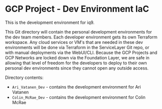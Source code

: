 # GCP Project - Dev Environment IaC

This is the development environment for iq9.

This Git directory will contain the personal development environments for the dev team members.  Each developer environment gets its own Terraform workspace.  Any cloud services or VM's that are needed in these dev environments will be done via Terraform in the ServiceLayer Git repo, or with manual deployments via the WebUI/CLI.  Because the GCP Projects and GCP Networks are locked down via the Foundation Layer, we are safe in allowing that level of freedom for the developers to deploy to their own personal dev environments since they cannot open any outside access.

Directory contents:

* `Ari_Vatanen_Dev` - contains the development environment for Ari Vatanen
* `Colin_McRae_Dev` - contains the development environment for Colin McRae
